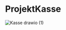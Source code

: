 # ProjektKasse
![Kasse drawio (1)](https://github.com/Talhak06/ProjektKasse/assets/111420547/c0afc653-94fd-4ec8-a14c-d9d11e0e4082)

